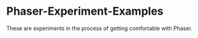 # Phaser-Experiment-Examples
These are experiments in the process of getting comfortable with Phaser.
